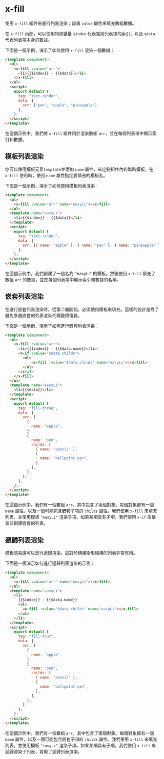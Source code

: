 # x-fill

使用 `x-fill` 組件來進行列表渲染；設置 `value` 屬性來填充數組數據。

在 `x-fill` 內部，可以使用特殊變量 `$index` 代表當前列表項的索引，以及 `$data` 代表列表項本身的數據。

下面是一個示例，演示了如何使用 `x-fill` 渲染一個數組：

<comp-viewer comp-name="text-render">

```html
<template component>
  <ul>
    <x-fill :value="arr">
      <li>{{$index}} - {{$data}}</li>
    </x-fill>
  </ul>
  <script>
    export default {
      tag: "text-render",
      data: {
        arr: ["pen", "apple", "pineapple"],
      },
    };
  </script>
</template>
```

</comp-viewer>

在這個示例中，我們將 `x-fill` 組件用於渲染數組 `arr`，並在每個列表項中顯示索引和數據。

## 模板列表渲染

你可以使用模板元素`template`並添加 `name` 屬性，來定制組件內的臨時模板。在 `x-fill` 使用時，使用 `name` 屬性指定要填充的模板名。

下面是一個示例，演示了如何使用模板列表渲染：

<comp-viewer comp-name="text-render">

```html
<template component>
  <ul>
    <x-fill :value="arr" name="easyLi"></x-fill>
  </ul>
  <template name="easyLi">
    <li>{{$index}} - {{$data}}</li>
  </template>
  <script>
    export default {
      tag: "text-render",
      data: {
        arr: [{ name: "apple" }, { name: "pen" }, { name: "pineapple" }],
      },
    };
  </script>
</template>
```

</comp-viewer>

在這個示例中，我們創建了一個名為 "easyLi" 的模板，然後使用 `x-fill` 填充了數組 `arr` 的數據，並在每個列表項中顯示索引和數據的名稱。

## 嵌套列表渲染

在進行嵌套列表渲染時，從第二層開始，必須使用模板來填充。這樣的設計是為了避免多層嵌套的列表渲染代碼變得復雜。

下面是一個示例，演示了如何進行嵌套列表渲染：

<comp-viewer comp-name="fill-three">

```html
<template component>
  <ul>
    <x-fill :value="arr">
      <li>{{$index}} - {{$data.name}}</li>
      <x-if :value="$data.childs">
        <ol>
            <x-fill :value="$data.childs" name="easyLi"></x-fill>
        </ol>
      </x-if>
    </x-fill>
  </ul>
  <template name="easyLi">
    <li>{{$data}}</li>
  </template>
  <script>
    export default {
      tag: "fill-three",
      data: {
        arr: [
          {
            name: "apple",
          },
          {
            name: "pen",
            childs: [
              { name: "pencil" },
              {
                name: "ballpoint pen",
              },
            ],
          },
        ],
      },
    };
  </script>
</template>
```

</comp-viewer>

在這個示例中，我們有一個數組 `arr`，其中包含了兩個對象。每個對象都有一個 `name` 屬性，以及一個可能包含嵌套子項的 `childs` 屬性。我們使用 `x-fill` 來填充列表，並使用模板 `"easyLi"` 渲染子項。如果某項具有子項，我們使用 `x-if` 來檢查並創建嵌套的列表。

## 遞歸列表渲染

模板渲染還可以進行遞歸渲染，這對於構建樹形結構的列表非常有用。

下面是一個演示如何進行遞歸列表渲染的示例：

<comp-viewer comp-name="fill-four">

```html
<template component>
  <ul>
    <x-fill :value="arr" name="easyLi"></x-fill>
  </ul>
  <template name="easyLi">
    <li>
      {{$index}} - {{$data.name}}
      <ul>
        <x-fill :value="$data.childs" name="easyLi"></x-fill>
      </ul>
    </li>
  </template>
  <script>
    export default {
      tag: "fill-four",
      data: {
        arr: [
          {
            name: "apple",
          },
          {
            name: "pen",
            childs: [
              { name: "pencil" },
              {
                name: "ballpoint pen",
              },
            ],
          },
        ],
      },
    };
  </script>
</template>
```

</comp-viewer>

在這個示例中，我們有一個數組 `arr`，其中包含了兩個對象。每個對象都有一個 `name` 屬性，以及一個可能包含嵌套子項的 `childs` 屬性。我們使用 `x-fill` 來填充列表，並使用模板 `"easyLi"` 渲染子項。如果某項具有子項，我們使用 `x-fill` 來遞歸渲染子列表，實現了遞歸列表渲染。